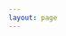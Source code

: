```yaml
---
layout: page
---
```


<script setup>
import { 
    VPTeamPage,
    VPTeamPageTitle,
    VPTeamMembers,
    VPTeamPageSection
} from 'vitepress/theme';

const members = [
    {
        name: 'Henry Hale',
        title: 'Creator',
        avatar: 'https://www.github.com/henryhale.png',
        org: 'mathflow',
        orgLink: 'https://github.com/henryhale/mathflow',
        links: [
            { 
                icon: 'github', 
                link: 'https://github.com/henryhale' 
            },
            { 
                icon: 'twitter', 
                link: 'https://twitter.com/devhenryhale'
            }
        ]
    },
];

const contributors = [];
</script>

<VPTeamPage>
    <VPTeamPageTitle>
        <template #title>Our Team</template>
        <template #lead>Say hello to our awesome team.</template>
    </VPTeamPageTitle>
    <VPTeamMembers :members="members" />
    <VPTeamPageSection v-if="contributors.length">
        <template #title>Contributors</template>
        <template #lead>A big shout out to these awesome people</template>
        <template #members>
            <VPTeamMembers size="small" :members="contributors" />
        </template>
    </VPTeamPageSection>
</VPTeamPage>
